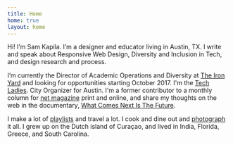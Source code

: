 ```yaml
---
title: Home
home: true
layout: home
---
```


Hi! I’m Sam Kapila. I’m a designer and educator living in Austin, TX. I write and speak about Responsive Web Design, Diversity and Inclusion in Tech, and design research and process.

I’m currently the Director of Academic Operations and Diversity at [The Iron Yard](http://www.theironyard.com) and looking for opportunities starting October 2017. I'm the [Tech Ladies](http://www.hiretechladies.com). City Organizer for Austin. I'm a former contributor to a monthly column for [net magazine](http://www.creativebloq.com/search?searchTerm=kapila) print and online, and share my thoughts on the web in the documentary, [What Comes Next Is The Future](http://www.futureisnext.com/).

I make a lot of [playlists](https://open.spotify.com/user/hamtequila">playlists) and travel a lot. I cook and dine out and <a href="http://www.instagram.com/the_tableaux">photograph</a> it all. I grew up on the Dutch island of Curaçao, and lived in India, Florida, Greece, and South Carolina.
